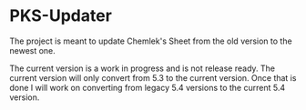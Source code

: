 # PKS-Updater
The project is meant to update Chemlek's Sheet from the old version to the newest one.

The current version is a work in progress and is not release ready.
The current version will only convert from 5.3 to the current version. Once that is done I will work on converting from legacy 5.4 versions to the current 5.4 version.
